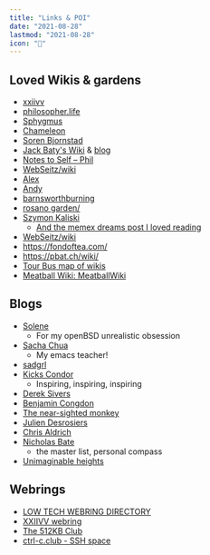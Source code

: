 ```yaml
---
title: "Links & POI"
date: "2021-08-28"
lastmod: "2021-08-28"
icon: "🧒"
---
```


## Loved Wikis & gardens
* [xxiivv](https://wiki.xxiivv.com/)
* [philosopher.life](http://philosopher.life/)
* [Sphygmus](https://sphygm.us/)
* [Chameleon](https://wiki.waifu.haus/)
* [Soren Bjornstad](https://zettelkasten.sorenbjornstad.com/)
* [Jack Baty's Wiki](https://rudimentarylathe.wiki/) & [blog](https://www.baty.net)
* [Notes to Self – Phil](https://youneedastereo.com/)
* [WebSeitz/wiki](http://webseitz.fluxent.com/wiki/)
* [Alex](https://alexschroeder.ch/wiki/SiteMap)
* [Andy](https://notes.andymatuschak.org/About_these_notes)
* [barnsworthburning](https://barnsworthburning.net/spaces/i/barnsworthburningnet)
* [rosano garden/](https://rosano.hmm.garden/)
* [Szymon Kaliski](https://szymonkaliski.com/notes/)
  * [And the memex dreams post I loved reading](https://szymonkaliski.com/writing/2020-04-19-memex-dreams)
* [WebSeitz/wiki](http://webseitz.fluxent.com/wiki/)
* https://fondoftea.com/
* https://pbat.ch/wiki/
* [Tour Bus map of wikis](http://meatballwiki.org/wiki/TourBusMap)
* [Meatball Wiki: MeatballWiki](http://meatballwiki.org/wiki/MeatballWiki)


## Blogs
* [Solene](https://dataswamp.org/~solene/)
  * For my openBSD unrealistic obsession
* [Sacha Chua](https://sachachua.com/blog/)
  * My emacs teacher!
* [sadgrl](https://sadgrl.online/)
* [Kicks Condor](https://kickscondor.com/)
  * Inspiring, inspiring, inspiring
* [Derek Sivers](http://sivers.org)
* [Benjamin Congdon](https://benjamincongdon.me/)
* [The near-sighted monkey](https://thenearsightedmonkey.tumblr.com/)
* [Julien Desrosiers](https://www.juliendesrosiers.com/blog.php)
* [Chris Aldrich](https://boffosocko.com/)
* [Nicholas Bate](http://nicholasbate.typepad.com/nicholas_bate/)
  * the master list, personal compass
* [Unimaginable heights](https://unimaginable-heights.neocities.org/)


## Webrings
* [LOW TECH WEBRING DIRECTORY](https://emreed.net/LowTech_Directory.html)
* [XXIIVV webring](https://webring.xxiivv.com/)
* [The 512KB Club](https://512kb.club/)
* [ctrl-c.club - SSH space](https://ctrl-c.club/)
